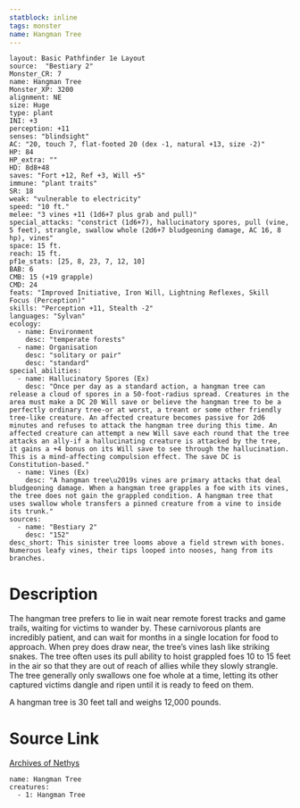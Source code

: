 ```yaml
---
statblock: inline
tags: monster
name: Hangman Tree
---
```

```statblock
layout: Basic Pathfinder 1e Layout
source:  "Bestiary 2"
Monster_CR: 7
name: Hangman Tree
Monster_XP: 3200
alignment: NE
size: Huge
type: plant
INI: +3
perception: +11
senses: "blindsight"
AC: "20, touch 7, flat-footed 20 (dex -1, natural +13, size -2)"
HP: 84
HP_extra: ""
HD: 8d8+48
saves: "Fort +12, Ref +3, Will +5"
immune: "plant traits"
SR: 18
weak: "vulnerable to electricity"
speed: "10 ft."
melee: "3 vines +11 (1d6+7 plus grab and pull)"
special_attacks: "constrict (1d6+7), hallucinatory spores, pull (vine, 5 feet), strangle, swallow whole (2d6+7 bludgeoning damage, AC 16, 8 hp), vines"
space: 15 ft.
reach: 15 ft.
pf1e_stats: [25, 8, 23, 7, 12, 10]
BAB: 6
CMB: 15 (+19 grapple)
CMD: 24
feats: "Improved Initiative, Iron Will, Lightning Reflexes, Skill Focus (Perception)"
skills: "Perception +11, Stealth -2"
languages: "Sylvan"
ecology:
  - name: Environment
    desc: "temperate forests"
  - name: Organisation
    desc: "solitary or pair"
    desc: "standard"
special_abilities:
  - name: Hallucinatory Spores (Ex)
    desc: "Once per day as a standard action, a hangman tree can release a cloud of spores in a 50-foot-radius spread. Creatures in the area must make a DC 20 Will save or believe the hangman tree to be a perfectly ordinary tree-or at worst, a treant or some other friendly tree-like creature. An affected creature becomes passive for 2d6 minutes and refuses to attack the hangman tree during this time. An affected creature can attempt a new Will save each round that the tree attacks an ally-if a hallucinating creature is attacked by the tree, it gains a +4 bonus on its Will save to see through the hallucination. This is a mind-affecting compulsion effect. The save DC is Constitution-based."
  - name: Vines (Ex)
    desc: "A hangman tree\u2019s vines are primary attacks that deal bludgeoning damage. When a hangman tree grapples a foe with its vines, the tree does not gain the grappled condition. A hangman tree that uses swallow whole transfers a pinned creature from a vine to inside its trunk."
sources:
  - name: "Bestiary 2"
    desc: "152"
desc_short: This sinister tree looms above a field strewn with bones. Numerous leafy vines, their tips looped into nooses, hang from its branches.
```
# Description
The hangman tree prefers to lie in wait near remote forest tracks and game trails, waiting for victims to wander by. These carnivorous plants are incredibly patient, and can wait for months in a single location for food to approach. When prey does draw near, the tree’s vines lash like striking snakes. The tree often uses its pull ability to hoist grappled foes 10 to 15 feet in the air so that they are out of reach of allies while they slowly strangle. The tree generally only swallows one foe whole at a time, letting its other captured victims dangle and ripen until it is ready to feed on them.

A hangman tree is 30 feet tall and weighs 12,000 pounds.
# Source Link
[Archives of Nethys](https://aonprd.com/MonsterDisplay.aspx?ItemName=Hangman%20Tree)
```encounter-table
name: Hangman Tree
creatures:
  - 1: Hangman Tree
```
